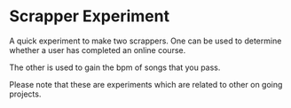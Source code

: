 # Scrapper Experiment
A quick experiment to make two scrappers. One can be used to determine whether a
user has completed an online course.

The other is used to gain the bpm of songs that you pass.

Please note that these are experiments which are related to other on going projects.
